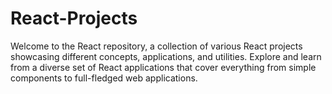# React-Projects
Welcome to the React repository, a collection of various React projects showcasing different concepts, applications, and utilities. Explore and learn from a diverse set of React applications that cover everything from simple components to full-fledged web applications.

